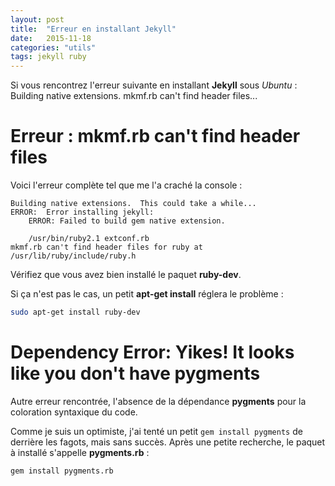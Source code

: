 ```yaml
---
layout: post
title:  "Erreur en installant Jekyll"
date:   2015-11-18
categories: "utils"
tags: jekyll ruby
---
```


Si vous rencontrez l'erreur suivante en installant **Jekyll** sous *Ubuntu* :
Building native extensions.  mkmf.rb can't find header files...

# Erreur : mkmf.rb can't find header files

Voici l'erreur complète tel que me l'a craché la console :

```
Building native extensions.  This could take a while...
ERROR:  Error installing jekyll:
	ERROR: Failed to build gem native extension.

    /usr/bin/ruby2.1 extconf.rb
mkmf.rb can't find header files for ruby at /usr/lib/ruby/include/ruby.h
```

Vérifiez que vous avez bien installé le paquet **ruby-dev**.

Si ça n'est pas le cas, un petit **apt-get install** réglera le problème :

```bash
sudo apt-get install ruby-dev
```

# Dependency Error: Yikes! It looks like you don't have pygments

Autre erreur rencontrée, l'absence de la dépendance **pygments** pour la coloration syntaxique du code.

Comme je suis un optimiste, j'ai tenté un petit `gem install pygments` de derrière les fagots, mais sans succès. Après une petite recherche, le paquet à installé s'appelle **pygments.rb** :

```bash
gem install pygments.rb
```

